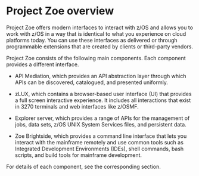 # Project Zoe overview

Project Zoe offers modern interfaces to interact with z/OS and allows you to work with z/OS in a way that is identical to what you experience on cloud platforms today. You can use these interfaces as delivered or through programmable extensions that are created by clients or third-party vendors.

Project Zoe consists of the following main components. Each component provides a different interface. 

- API Mediation, which provides an API abstraction layer through which APIs can be discovered, catalogued, and presented uniformly.

- zLUX, which contains a browser-based user interface (UI) that provides a full screen interactive experience. It includes all interactions that exist in 3270 terminals and web interfaces like z/OSMF.

- Explorer server, which provides a range of APIs for the management of jobs, data sets, z/OS UNIX System Services files, and persistent data.

- Zoe Brightside, which provides a command line interface that lets you interact with the mainframe remotely and use common tools such as Integrated Development Environments (IDEs), shell commands, bash scripts, and build tools for mainframe development.

For details of each component, see the corresponding section.
